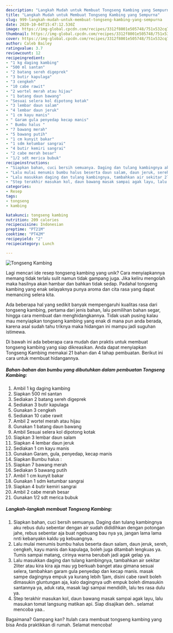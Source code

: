 ```yaml
---
description: "Langkah Mudah untuk Membuat Tongseng Kambing yang Sempurna"
title: "Langkah Mudah untuk Membuat Tongseng Kambing yang Sempurna"
slug: 999-langkah-mudah-untuk-membuat-tongseng-kambing-yang-sempurna
date: 2020-10-04T15:47:12.530Z
image: https://img-global.cpcdn.com/recipes/3312f8001e505748/751x532cq70/tongseng-kambing-foto-resep-utama.jpg
thumbnail: https://img-global.cpcdn.com/recipes/3312f8001e505748/751x532cq70/tongseng-kambing-foto-resep-utama.jpg
cover: https://img-global.cpcdn.com/recipes/3312f8001e505748/751x532cq70/tongseng-kambing-foto-resep-utama.jpg
author: Caleb Bailey
ratingvalue: 3.7
reviewcount: 12
recipeingredient:
- "1 kg daging kambing"
- "500 ml santan"
- "2 batang sereh digeprek"
- "3 butir kapulaga"
- "3 cengkeh"
- "10 cabe rawit"
- "2 wortel merah atau hijau"
- "1 batang daun bawang"
- "Sesuai selera kol dipotong kotak"
- "3 lembar daun salam"
- "4 lembar daun jeruk"
- "1 cm kayu manis"
- " Garam gula penyedap kecap manis"
- " Bumbu halus "
- "7 bawang merah"
- "5 bawang putih"
- "1 cm kunyit bakar"
- "1 sdm ketumbar sangrai"
- "4 butir kemiri sangrai"
- "2 cabe merah besar"
- "1/2 sdt merica bubuk"
recipeinstructions:
- "Siapkan bahan, cuci bersih semuanya. Daging dan tulang kambingnya aku rebus dulu sebentar dengan air sudah dididihkan dengan potongan jahe, rebus sebentar aja buat ngebuang bau nya ya, jangan lama lama nnti kebanyakn kaldu yg kebuangnya."
- "Lalu mulai menumis bumbu halus beserta daun salam, daun jeruk, sereh, cengkeh, kayu manis dan kapulaga, boleh juga ditambah lengkuas ya. Tumis sampai matang, cirinya warna berubah jadi agak gelap ya."
- "Lalu masukkan daging dan tulang kambingnya, tambahkan air sekitar 2liter atau kira kira aja mau yg berkuah banget atau gimana sesuai selera, tambahkan garam gula penyedap dan kecap manis. masak sampe dagingnya empuk ya kurang lebih 1jam, disini cabe rawit boleh dimasukin gluntungan aja, kalo dagingnya udh empuk boleh dimasukin santannya ya, aduk rata, masak lagi sampai mendidih, lalu tes rasa dulu ya."
- "Step terakhir masukan kol, daun bawang masak sampai agak layu, lalu masukan tomat langsung matikan api. Siap disajikan deh.. selamat mencoba yaa.."
categories:
- Resep
tags:
- tongseng
- kambing

katakunci: tongseng kambing 
nutrition: 209 calories
recipecuisine: Indonesian
preptime: "PT21M"
cooktime: "PT42M"
recipeyield: "2"
recipecategory: Lunch

---
```



![Tongseng Kambing](https://img-global.cpcdn.com/recipes/3312f8001e505748/751x532cq70/tongseng-kambing-foto-resep-utama.jpg)

Lagi mencari ide resep tongseng kambing yang unik? Cara menyiapkannya memang tidak terlalu sulit namun tidak gampang juga. Jika keliru mengolah maka hasilnya akan hambar dan bahkan tidak sedap. Padahal tongseng kambing yang enak selayaknya punya aroma dan cita rasa yang dapat memancing selera kita.

Ada beberapa hal yang sedikit banyak mempengaruhi kualitas rasa dari tongseng kambing, pertama dari jenis bahan, lalu pemilihan bahan segar, hingga cara membuat dan menghidangkannya. Tidak usah pusing kalau mau menyiapkan tongseng kambing yang enak di mana pun anda berada, karena asal sudah tahu triknya maka hidangan ini mampu jadi suguhan istimewa.




Di bawah ini ada beberapa cara mudah dan praktis untuk membuat tongseng kambing yang siap dikreasikan. Anda dapat menyiapkan Tongseng Kambing memakai 21 bahan dan 4 tahap pembuatan. Berikut ini cara untuk membuat hidangannya.

<!--inarticleads1-->

##### Bahan-bahan dan bumbu yang dibutuhkan dalam pembuatan Tongseng Kambing:

1. Ambil 1 kg daging kambing
1. Siapkan 500 ml santan
1. Sediakan 2 batang sereh digeprek
1. Sediakan 3 butir kapulaga
1. Gunakan 3 cengkeh
1. Sediakan 10 cabe rawit
1. Ambil 2 wortel merah atau hijau
1. Gunakan 1 batang daun bawang
1. Ambil Sesuai selera kol dipotong kotak
1. Siapkan 3 lembar daun salam
1. Siapkan 4 lembar daun jeruk
1. Sediakan 1 cm kayu manis
1. Gunakan  Garam, gula, penyedap, kecap manis
1. Siapkan  Bumbu halus :
1. Siapkan 7 bawang merah
1. Sediakan 5 bawang putih
1. Ambil 1 cm kunyit bakar
1. Gunakan 1 sdm ketumbar sangrai
1. Siapkan 4 butir kemiri sangrai
1. Ambil 2 cabe merah besar
1. Gunakan 1/2 sdt merica bubuk




<!--inarticleads2-->

##### Langkah-langkah membuat Tongseng Kambing:

1. Siapkan bahan, cuci bersih semuanya. Daging dan tulang kambingnya aku rebus dulu sebentar dengan air sudah dididihkan dengan potongan jahe, rebus sebentar aja buat ngebuang bau nya ya, jangan lama lama nnti kebanyakn kaldu yg kebuangnya.
1. Lalu mulai menumis bumbu halus beserta daun salam, daun jeruk, sereh, cengkeh, kayu manis dan kapulaga, boleh juga ditambah lengkuas ya. Tumis sampai matang, cirinya warna berubah jadi agak gelap ya.
1. Lalu masukkan daging dan tulang kambingnya, tambahkan air sekitar 2liter atau kira kira aja mau yg berkuah banget atau gimana sesuai selera, tambahkan garam gula penyedap dan kecap manis. masak sampe dagingnya empuk ya kurang lebih 1jam, disini cabe rawit boleh dimasukin gluntungan aja, kalo dagingnya udh empuk boleh dimasukin santannya ya, aduk rata, masak lagi sampai mendidih, lalu tes rasa dulu ya.
1. Step terakhir masukan kol, daun bawang masak sampai agak layu, lalu masukan tomat langsung matikan api. Siap disajikan deh.. selamat mencoba yaa..




Bagaimana? Gampang kan? Itulah cara membuat tongseng kambing yang bisa Anda praktikkan di rumah. Selamat mencoba!
